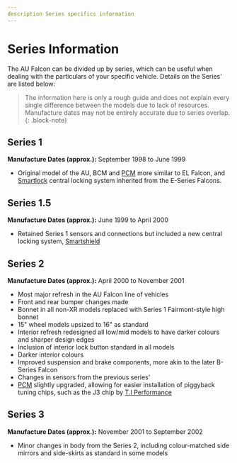```yaml
---
description Series specifics information
---
```


# Series Information

The AU Falcon can be divided up by series, which can be useful when dealing with the particulars of your specific vehicle. Details on the Series' are listed below:

> The information here is only a rough guide and does not explain every single difference between the models due to lack of resources. Manufacture dates may not be entirely accurate due to series overlap.
{: .block-note}

## Series 1

**Manufacture Dates (approx.):** September 1998 to June 1999

- Original model of the AU, BCM and [PCM](../../PCMBCM/PCM/PCM.md) more similar to EL Falcon, and [Smartlock](../../PCMBCM/Keyfob/Keyfob.md#s1-smartlock) central locking system inherited from the E-Series Falcons.

## Series 1.5

**Manufacture Dates (approx.):** June 1999 to April 2000

- Retained Series 1 sensors and connections but included a new central locking system, [Smartshield](../../PCMBCM/Keyfob/Keyfob.md#s2s3-smartshield)

## Series 2

**Manufacture Dates (approx.):** April 2000 to November 2001

- Most major refresh in the AU Falcon line of vehicles
- Front and rear bumper changes made
- Bonnet in all non-XR models replaced with Series 1 Fairmont-style high bonnet
- 15" wheel models upsized to 16" as standard
- Interior refresh redesigned all low/mid models to have darker colours and sharper design edges
- Inclusion of interior lock button standard in all models
- Darker interior colours
- Improved suspension and brake components, more akin to the later B-Series Falcon
- Changes in sensors from the previous series'
- [PCM](../../PCMBCM/PCM/PCM.md) slightly upgraded, allowing for easier installation of piggyback tuning chips, such as the J3 chip by [T.I Performance](../../Credits.md#sources)

## Series 3

**Manufacture Dates (approx.):** November 2001 to September 2002

- Minor changes in body from the Series 2, including colour-matched side mirrors and side-skirts as standard in some models